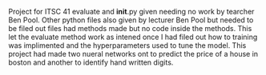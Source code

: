 Project for ITSC 41
evaluate and __init__.py given needing no work by tearcher Ben Pool.
Other python files also given by lecturer Ben Pool but needed to be filed out files had methods made but no
code inside the methods. This let the evaluate method work as intened once I had filed out how to training was 
implimented and the hyperparameters used to tune the model. This project had made two nueral networks ont to 
predict the price of a house in boston and another to identify hand written digits. 